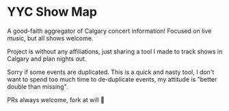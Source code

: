 # YYC Show Map

A good-faith aggregator of Calgary concert information! Focused on live music, but all shows welcome.

Project is without any affiliations, just sharing a tool I made to track shows in Calgary and plan nights out.

Sorry if some events are duplicated. This is a quick and nasty tool, I don't want to spend too much time to de-duplicate events, my attitude is "better double than missing". 

PRs always welcome, fork at will 💌

### 
